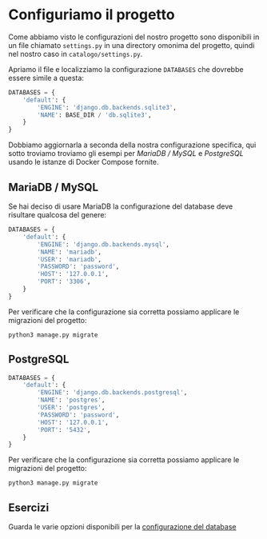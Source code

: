 # Configuriamo il progetto

Come abbiamo visto le configurazioni del nostro progetto sono disponibili in un file chiamato
`settings.py` in una directory omonima del progetto, quindi nel nostro caso in `catalogo/settings.py`.

Apriamo il file e localizziamo la configurazione `DATABASES` che dovrebbe essere simile a questa:

```python
DATABASES = {
    'default': {
        'ENGINE': 'django.db.backends.sqlite3',
        'NAME': BASE_DIR / 'db.sqlite3',
    }
}
```

Dobbiamo aggiornarla a seconda della nostra configurazione specifica, qui sotto troviamo troviamo gli
esempi per *MariaDB / MySQL* e *PostgreSQL* usando le istanze di Docker Compose fornite.

## MariaDB / MySQL

Se hai deciso di usare MariaDB la configurazione del database deve risultare qualcosa del genere:

```python
DATABASES = {
    'default': {
        'ENGINE': 'django.db.backends.mysql',
        'NAME': 'mariadb',
        'USER': 'mariadb',
        'PASSWORD': 'password',
        'HOST': '127.0.0.1',
        'PORT': '3306',
    }
}
```

Per verificare che la configurazione sia corretta possiamo applicare le migrazioni del progetto:

```shell
python3 manage.py migrate
```

## PostgreSQL

```python
DATABASES = {
    'default': {
        'ENGINE': 'django.db.backends.postgresql',
        'NAME': 'postgres',
        'USER': 'postgres',
        'PASSWORD': 'password',
        'HOST': '127.0.0.1',
        'PORT': '5432',
    }
}
```

Per verificare che la configurazione sia corretta possiamo applicare le migrazioni del progetto:

```shell
python3 manage.py migrate
```

## Esercizi

Guarda le varie opzioni disponibili per la
[configurazione del database](https://docs.djangoproject.com/en/3.1/ref/settings/#databases)
